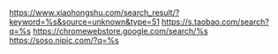 https://www.xiaohongshu.com/search_result/?keyword=%s&source=unknown&type=51
https://s.taobao.com/search?q=%s
https://chromewebstore.google.com/search/%s
https://soso.nipic.com/?q=%s